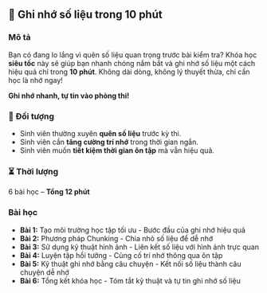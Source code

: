 ## 📌 Ghi nhớ số liệu trong 10 phút

### Mô tả  
Bạn có đang lo lắng vì quên số liệu quan trọng trước bài kiểm tra? Khóa học **siêu tốc** này sẽ giúp bạn nhanh chóng nắm bắt và ghi nhớ số liệu một cách hiệu quả chỉ trong **10 phút**. Không dài dòng, không lý thuyết thừa, chỉ cần học là nhớ ngay!  

**Ghi nhớ nhanh, tự tin vào phòng thi!**  

### 🎯 Đối tượng  
- Sinh viên thường xuyên **quên số liệu** trước kỳ thi.  
- Sinh viên cần **tăng cường trí nhớ** trong thời gian ngắn.  
- Sinh viên muốn **tiết kiệm thời gian ôn tập** mà vẫn hiệu quả.  

### ⏳ Thời lượng  
6 bài học – **Tổng 12 phút**  

### Bài học  
- **Bài 1:** Tạo môi trường học tập tối ưu - Bước đầu của ghi nhớ hiệu quả  
- **Bài 2:** Phương pháp Chunking - Chia nhỏ số liệu để dễ nhớ  
- **Bài 3:** Sử dụng kỹ thuật hình ảnh - Liên kết số liệu với hình ảnh trực quan  
- **Bài 4:** Luyện tập hồi tưởng - Củng cố trí nhớ thông qua ôn tập  
- **Bài 5:** Kỹ thuật ghi nhớ bằng câu chuyện - Kết nối số liệu thành câu chuyện dễ nhớ  
- **Bài 6:** Tổng kết khóa học - Tóm tắt kỹ thuật và tự tin ghi nhớ số liệu